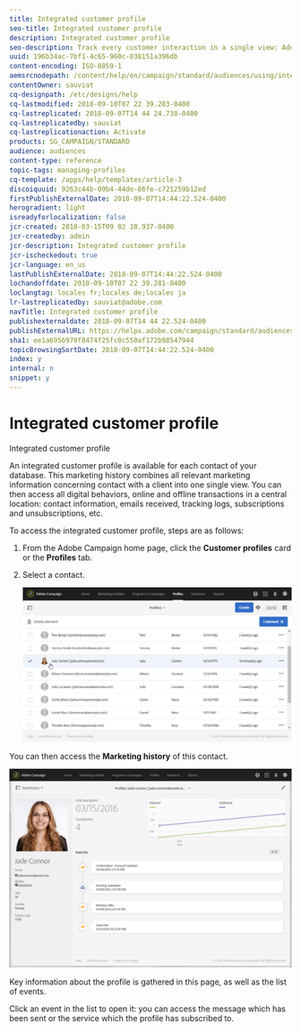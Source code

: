 ```yaml
---
title: Integrated customer profile
seo-title: Integrated customer profile
description: Integrated customer profile
seo-description: Track every customer interaction in a single view: Adobe Campaign integrated customer profile is updated throughout the customer life cycle.
uuid: 196b34ac-7bf1-4c65-960c-038151a396db
content-encoding: ISO-8859-1
aemsrcnodepath: /content/help/en/campaign/standard/audiences/using/integrated-customer-profile
contentOwner: sauviat
cq-designpath: /etc/designs/help
cq-lastmodified: 2018-09-10T07 22 39.283-0400
cq-lastreplicated: 2018-09-07T14 44 24.738-0400
cq-lastreplicatedby: sauviat
cq-lastreplicationaction: Activate
products: SG_CAMPAIGN/STANDARD
audience: audiences
content-type: reference
topic-tags: managing-profiles
cq-template: /apps/help/templates/article-3
discoiquuid: 9263c44b-09b4-44de-86fe-c721259b12ed
firstPublishExternalDate: 2018-09-07T14:44:22.524-0400
herogradient: light
isreadyforlocalization: false
jcr-created: 2018-03-15T09 02 18.937-0400
jcr-createdby: admin
jcr-description: Integrated customer profile
jcr-ischeckedout: true
jcr-language: en_us
lastPublishExternalDate: 2018-09-07T14:44:22.524-0400
lochandoffdate: 2018-09-10T07 22 39.281-0400
loclangtag: locales fr;locales de;locales ja
lr-lastreplicatedby: sauviat@adobe.com
navTitle: Integrated customer profile
publishexternaldate: 2018-09-07T14 44 22.524-0400
publishExternalURL: https://helpx.adobe.com/campaign/standard/audiences/using/integrated-customer-profile.html
sha1: ee1a6956970f8474f25fc0c550af172b98547944
topicBrowsingSortDate: 2018-09-07T14:44:22.524-0400
index: y
internal: n
snippet: y
---
```


# Integrated customer profile

Integrated customer profile

An integrated customer profile is available for each contact of your database. This marketing history combines all relevant marketing information concerning contact with a client into one single view. You can then access all digital behaviors, online and offline transactions in a central location: contact information, emails received, tracking logs, subscriptions and unsubscriptions, etc.

To access the integrated customer profile, steps are as follows:

1. From the Adobe Campaign home page, click the **Customer profiles** card or the **Profiles** tab.
1. Select a contact.

   ![](assets/mkt_hist_access.png)

You can then access the **Marketing history** of this contact.

![](assets/mkt_hist_view.png)

Key information about the profile is gathered in this page, as well as the list of events.

Click an event in the list to open it: you can access the message which has been sent or the service which the profile has subscribed to.
